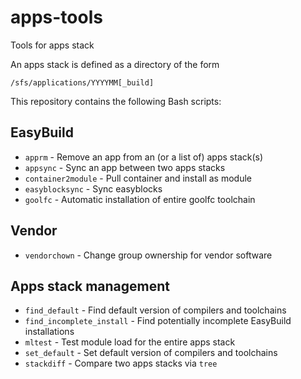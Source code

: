 # apps-tools
Tools for apps stack

An apps stack is defined as a directory of the form
```
/sfs/applications/YYYYMM[_build]
```

This repository contains the following Bash scripts:

## EasyBuild
- `apprm` - Remove an app from an (or a list of) apps stack(s)
- `appsync` - Sync an app between two apps stacks
- `container2module` - Pull container and install as module
- `easyblocksync` - Sync easyblocks
- `goolfc` - Automatic installation of entire goolfc toolchain

## Vendor
- `vendorchown` - Change group ownership for vendor software

## Apps stack management
- `find_default` - Find default version of compilers and toolchains
- `find_incomplete_install` - Find potentially incomplete EasyBuild installations
- `mltest` - Test module load for the entire apps stack
- `set_default` - Set default version of compilers and toolchains
- `stackdiff` - Compare two apps stacks via `tree`

